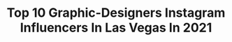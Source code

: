 ---
title: Top 10 Graphic-Designers Instagram Influencers In Las Vegas In 2021
description: >-
  Find top graphic-designers Instagram influencers in Las Vegas in 2021. Most popular hashtags: #lasvegas #football #graphicdesign.
platform: Instagram
hits: 4
text_top: Analyze the most popular Instagram accounts on inBeat.
text_bottom: inBeat has 4 Instagram influencers like this in Las Vegas, United States for you to connect with.
profiles:
  - username: "chelseymac_"
    fullname: >-
      Chelsey Mac
    bio: >-
      💍 @zachjaydtd 🇨🇦Ⓥ in Las Vegas Cosmetic Tattoo @thirtxxn #mikmaq #samehere Esthetician since 2005 Graphic Designer & Amateur 📸 @fangbloodlust 🐺
    location: "United States"
    followers: 37311
    engagement: 320
    commentsToLikes: 0.052976
    id: ck5hkldrbimt20i11e8sielul
    verified: false
    hashtags: "#womenwithtattoos, #lasvegaspmu, #thirtxxn, #inkedgirls"
  - username: "gillie_edits"
    fullname: >-
      GillieEdits
    bio: >-
      ✖️Where Sports & Art Collide ✖️ NY based artist 🇺🇸 ✖️self taught ✖️ DM for Custom edits ✖️YouTube 🔻
    location: "United States"
    followers: 15772
    engagement: 1290
    commentsToLikes: 0.016394
    id: ck13d16o8357m0i19vxn12x2y
    verified: false
    hashtags: "#billsmafia, #speed, #lakers, #art"
  - username: "drawntothegame"
    fullname: >-
      Sports Cartoons
    bio: >-
      🔥Turning you into an anime cartoon character 🔥All Sports | Anime | Digital Art ⤵️ MEMORIAL DAY SALE 25% OFF
    location: "United States"
    followers: 7415
    engagement: 1016
    commentsToLikes: 0.041816
    id: ck0w18jqyi2u70i19k9vnne1e
    verified: false
    hashtags: "#cornerback, #blackanime, #2020, #covid19"
  - username: "kingfuselit"
    fullname: >-
      EL-Fuser
    bio: >-
      https://youtu.be/CQkoW3S8BK8
    location: "United States"
    followers: 22993
    engagement: 191
    commentsToLikes: 0.060984
    id: ck6uhze5ic58u0j71fzx45bas
    verified: false
    hashtags: "#fashion, #lifestyle, #paris, #atlanta"
  - username: "amberbjel"
    fullname: >-
      Amber Bjel
    bio: >-
      🇵🇭+🇸🇰 🖥 Graphic Designer 💃🏻 My closet is 99% thrifted 🏠 Code AMBERB for $250 off @avantstay
    location: "United States"
    followers: 8220
    engagement: 1189
    commentsToLikes: 0.199875
    id: ckf5wbm3criul0j23jaz58ilg
    verified: false
    hashtags: "#supportblackownedbusinesses, #nojusticenopeace, #ripsummer2020"
  - username: "kathy_vu"
    fullname: >-
      𝐤 𝐚 𝐭 𝐡 𝐲  𝐯 𝐮  //  CREATIVE
    bio: >-
      vietnamese, she/her » photographer + graphic designer + content creator » 𝕟𝕖𝕩𝕥 𝕤𝕥𝕠𝕡 ⤃ TBA ☆ ——— business inquiries » kvthyvu@gmail.com 💌
    location: "United States"
    followers: 18876
    engagement: 724
    commentsToLikes: 0.077364
    id: ck135xsyp3s230i19s7fy9wkm
    verified: false
    hashtags: "#tblcollection, #ad, #oatmilkeverything, #laneigegiftedme"
  - username: "red_infected"
    fullname: >-
      AACHU 👑
    bio: >-
      Professional Graphic Designer Trivandrum 💫 Bangalore MOTOHOLIC || MM93 ❤️ Adrenaline junkie 🌀 Not an EXPERT rider 🙉 Powered by @mypulsarofficial
    location: "United States"
    followers: 7996
    engagement: 1637
    commentsToLikes: 0.052846
    id: ck6u2d966r55m0j7158f23w12
    verified: false
    hashtags: "#xbhp, #bikefamily, #wheelie, #picoftheday"
  - username: "lifebyelliejune"
    fullname: >-
      Ellie June ✨
    bio: >-
      finding & creating the beauty in life 📍UT | vlogger + graphic designer + donut fanatic 🖥elliejuneblog.com 💌elliejunelifestyle@gmail.com team ben 💍
    location: "United States"
    followers: 16471
    engagement: 1948
    commentsToLikes: 0.033400
    id: ck5c6raap61260i11yll0eh8d
    verified: false
    hashtags: "#nationaldonutday, #endhumantrafficking, #hearhim, #becauseofhim"
  - username: "paigeforrest"
    fullname: >-
      Paige Martindell
    bio: >-
      Dallas | Fueled by His strength† Fitness Instructor & Graphic Designer Co-Owner + Creative: @class_studios @lululemon ambassador
    location: "United States"
    followers: 10955
    engagement: 691
    commentsToLikes: 0.118136
    id: ck0ucamt0gcsl0i199uow2uol
    verified: false
    hashtags: "#shinethatlight, #sponsored, #getyourasstoclass, #myable"
  - username: "evaaphrodite"
    fullname: >-
      Eva Aphrodite Katerina
    bio: >-
      - Fine Artist, Graphic Designer, Illustrator - PhD Central Saint Martins, University of the Arts - My Art PRINTED on various products @REDBUBBLE
    location: "United States"
    followers: 9675
    engagement: 699
    commentsToLikes: 0.086234
    id: ck14lj4mruy2v0i19vqh2i2w2
    verified: false
    hashtags: "#acrylicpaints, #lovebutterflies, #abstractartistsofinstagram, #selfportraits"
---